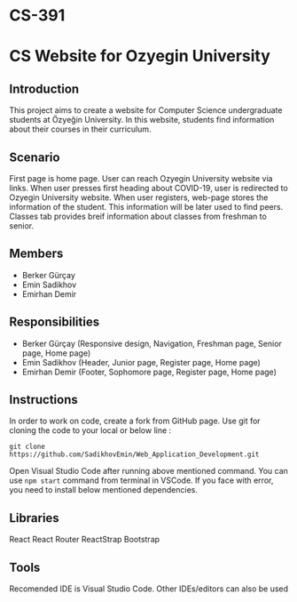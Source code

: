 # CS-391

# CS Website for Ozyegin University

## Introduction

This project aims to create a website for Computer Science undergraduate students at Özyeğin University. In this website, students find information about their courses in their curriculum.

## Scenario
First page is home page. User can reach Ozyegin University website via links. When user presses first heading about COVID-19, user is redirected to Ozyegin University website. When user registers, web-page stores the information of the student. This information will be later used to find peers. Classes tab provides breif information about classes from freshman to senior. 

## Members

* Berker Gürçay
* Emin Sadikhov
* Emirhan Demir

## Responsibilities

* Berker Gürçay (Responsive design, Navigation, Freshman page, Senior page, Home page)
* Emin Sadikhov (Header, Junior page, Register page, Home page)
* Emirhan Demir (Footer, Sophomore page, Register page, Home page)

## Instructions
In order to work on code, create a fork from GitHub page. Use git for cloning the code to your local or below line : 

```
git clone https://github.com/SadikhovEmin/Web_Application_Development.git
```

Open Visual Studio Code after running above mentioned command. You can use ```npm start``` command from terminal in VSCode. 
If you face with error, you need to install below mentioned dependencies. 


## Libraries
React
React Router 
ReactStrap
Bootstrap

## Tools
Recomended IDE is Visual Studio Code. Other IDEs/editors can also be used



